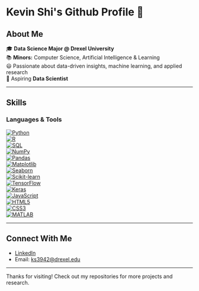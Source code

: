 # Kevin Shi's Github Profile 👋

## About Me
🎓 **Data Science Major @ Drexel University**  
📚 **Minors:** Computer Science, Artificial Intelligence & Learning  
😃 Passionate about data-driven insights, machine learning, and applied research  
🎯 Aspiring **Data Scientist**

---

## Skills  

### Languages & Tools  

[![Python](https://img.shields.io/badge/Python-3776AB?style=for-the-badge&logo=python&logoColor=white)](https://www.python.org/)  
[![R](https://img.shields.io/badge/R-276DC3?style=for-the-badge&logo=r&logoColor=white)](https://www.r-project.org/)  
[![SQL](https://img.shields.io/badge/SQL-4479A1?style=for-the-badge&logo=postgresql&logoColor=white)](https://www.postgresql.org/)   
[![NumPy](https://img.shields.io/badge/NumPy-013243?style=for-the-badge&logo=numpy&logoColor=white)](https://numpy.org/)  
[![Pandas](https://img.shields.io/badge/Pandas-150458?style=for-the-badge&logo=pandas&logoColor=white)](https://pandas.pydata.org/)  
[![Matplotlib](https://img.shields.io/badge/Matplotlib-11557c?style=for-the-badge&logo=plotly&logoColor=white)](https://matplotlib.org/)  
[![Seaborn](https://img.shields.io/badge/Seaborn-009688?style=for-the-badge&logoColor=white)](https://seaborn.pydata.org/)  
[![Scikit-learn](https://img.shields.io/badge/Scikit--learn-F7931E?style=for-the-badge&logo=scikit-learn&logoColor=white)](https://scikit-learn.org/stable/)  
[![TensorFlow](https://img.shields.io/badge/TensorFlow-FF6F00?style=for-the-badge&logo=tensorflow&logoColor=white)](https://www.tensorflow.org/)  
[![Keras](https://img.shields.io/badge/Keras-D00000?style=for-the-badge&logo=keras&logoColor=white)](https://keras.io/)  
[![JavaScript](https://img.shields.io/badge/JavaScript-F7DF1E?style=for-the-badge&logo=javascript&logoColor=black)](https://www.w3schools.com/js/)  
[![HTML5](https://img.shields.io/badge/HTML5-E34F26?style=for-the-badge&logo=html5&logoColor=white)](https://www.w3schools.com/Html/)  
[![CSS3](https://img.shields.io/badge/CSS3-1572B6?style=for-the-badge&logo=css3&logoColor=white)](https://www.w3schools.com/css/)  
[![MATLAB](https://img.shields.io/badge/MATLAB-FF7F0E?style=for-the-badge&logo=Mathworks&logoColor=white)](https://www.mathworks.com/products/matlab.html)
  

---

## Connect With Me
- [LinkedIn](http://www.linkedin.com/in/kevin-shi-929ab922b)  
- Email: ks3942@drexel.edu  

---

Thanks for visiting! Check out my repositories for more projects and research.  
